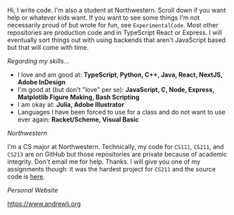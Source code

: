 Hi, I write code. I'm also a student at Northwestern. Scroll down if you want help or whatever kids want. If you want to see some things I'm not necessarily proud of but wrote for fun, see `ExperimentalCode`. Most other repositories are production code and in TypeScript React or Express. I will eventually sort things out with using backends that aren't JavaScript based but that will come with time.

_Regarding my skills..._

- I love and am good at: **TypeScript, Python, C++, Java, React, NextJS, Adobe InDesign**
- I'm good at (but don't "love" per se): **JavaScript, C, Node, Express, Matplotlib Figure Making, Bash Scripting**
- I am okay at: **Julia, Adobe Illustrator**
- Languages I have been forced to use for a class and do not want to use ever again: **Racket/Scheme, Visual Basic**

_Northwestern_

I'm a CS major at Northwestern. Technically, my code for `CS111`, `CS211`, and `CS213` are on GitHub but those repositories are private because of academic integrity. Don't email me for help. Thanks. I will give you one of my assignments though: it was the hardest project for `CS211` and the source code is [here](https://www.youtube.com/watch?v=dQw4w9WgXcQ).

_Personal Website_

https://www.andrewli.org
